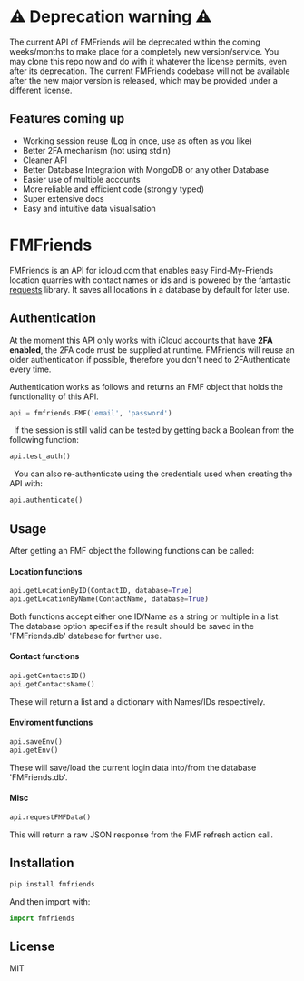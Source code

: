 # ⚠️ Deprecation warning ⚠️
The current API of FMFriends will be deprecated within the coming weeks/months to make place for a completely new version/service.
You may clone this repo now and do with it whatever the license permits, even after its deprecation.
The current FMFriends codebase will not be available after the new major version is released, which may be provided under a different license.

## Features coming up
- Working session reuse (Log in once, use as often as you like)
- Better 2FA mechanism (not using stdin)
- Cleaner API
- Better Database Integration with MongoDB or any other Database
- Easier use of multiple accounts
- More reliable and efficient code (strongly typed)
- Super extensive docs
- Easy and intuitive data visualisation



# FMFriends

FMFriends is an API for icloud.com that enables easy Find-My-Friends location quarries with contact names or ids and is powered by the fantastic [requests] library. It saves all locations in a database by default for later use.

## Authentication

At the moment this API only works with iCloud accounts that have **2FA enabled**, the 2FA code must be supplied at runtime. FMFriends will reuse an older authentication if possible, therefore you don't need to 2FAuthenticate every time.

Authentication works as follows and returns an FMF object that holds the functionality of this API.

```py
api = fmfriends.FMF('email', 'password')
```

&nbsp;
If the session is still valid can be tested by getting back a Boolean from the following function:

```py
api.test_auth()
```

&nbsp;
You can also re-authenticate using the credentials used when creating the API with:

```py
api.authenticate()
```

## Usage

After getting an FMF object the following functions can be called:

#### Location functions

```py
api.getLocationByID(ContactID, database=True)
api.getLocationByName(ContactName, database=True)
```

Both functions accept either one ID/Name as a string or multiple in a list.
The database option specifies if the result should be saved in the 'FMFriends.db' database for further use.

#### Contact functions

```py
api.getContactsID()
api.getContactsName()
```

These will return a list and a dictionary with Names/IDs respectively.

#### Enviroment functions

```py
api.saveEnv()
api.getEnv()
```

These will save/load the current login data into/from the database 'FMFriends.db'.

#### Misc

```py
api.requestFMFData()
```

This will return a raw JSON response from the FMF refresh action call.

## Installation

```py
pip install fmfriends
```

And then import with:

```py
import fmfriends
```

## License

MIT

[requests]: https://github.com/requests/requests
